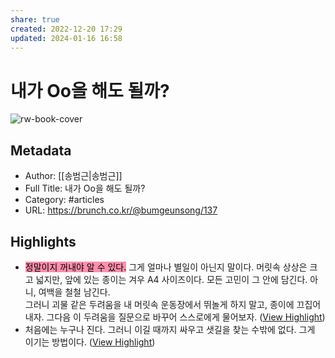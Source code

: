 ```yaml
---
share: true
created: 2022-12-20 17:29
updated: 2024-01-16 16:58
---
```


# 내가 Oo을 해도 될까?

![rw-book-cover](https://img1.daumcdn.net/thumb/R1280x0.fjpg/?fname=http://t1.daumcdn.net/brunch/service/user/15UX/image/fRC7Z6kTzUP6sEsCBm64hgCgMAc.jpeg)

## Metadata
- Author: [[송범근|송범근]]
- Full Title: 내가 Oo을 해도 될까?
- Category: #articles
- URL: https://brunch.co.kr/@bumgeunsong/137

## Highlights
- <mark style="background: #FF5582A6;">정말이지 꺼내야 알 수 있다.</mark> 그게 얼마나 별일이 아닌지 말이다. 머릿속 상상은 크고 넓지만, 앞에 있는 종이는 겨우 A4 사이즈이다. 모든 고민이 그 안에 담긴다. 아니, 여백을 철철 남긴다.  
  그러니 괴물 같은 두려움을 내 머릿속 운동장에서 뛰놀게 하지 말고, 종이에 끄집어내자. 그다음 이 두려움을 질문으로 바꾸어 스스로에게 물어보자. ([View Highlight](https://read.readwise.io/read/01gmq2cywe9x7g46t5hp6nyte2))
- 처음에는 누구나 진다. 그러니 이길 때까지 싸우고 샛길을 찾는 수밖에 없다. 그게 이기는 방법이다. ([View Highlight](https://read.readwise.io/read/01gmq2depm7qk959bf8h87yg04))
